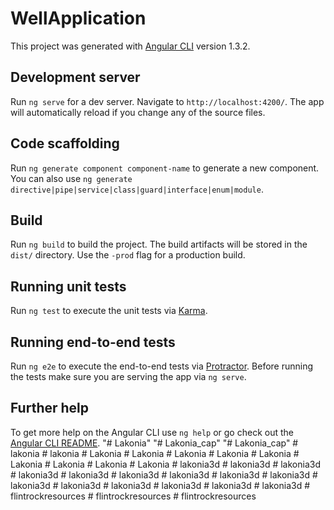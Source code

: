 # WellApplication

This project was generated with [Angular CLI](https://github.com/angular/angular-cli) version 1.3.2.

## Development server

Run `ng serve` for a dev server. Navigate to `http://localhost:4200/`. The app will automatically reload if you change any of the source files.

## Code scaffolding

Run `ng generate component component-name` to generate a new component. You can also use `ng generate directive|pipe|service|class|guard|interface|enum|module`.

## Build

Run `ng build` to build the project. The build artifacts will be stored in the `dist/` directory. Use the `-prod` flag for a production build.

## Running unit tests

Run `ng test` to execute the unit tests via [Karma](https://karma-runner.github.io).

## Running end-to-end tests

Run `ng e2e` to execute the end-to-end tests via [Protractor](http://www.protractortest.org/).
Before running the tests make sure you are serving the app via `ng serve`.

## Further help

To get more help on the Angular CLI use `ng help` or go check out the [Angular CLI README](https://github.com/angular/angular-cli/blob/master/README.md).
"# Lakonia" 
"# Lakonia_cap" 
"# Lakonia_cap" 
#   l a k o n i a  
 #   l a k o n i a  
 #   L a k o n i a  
 #   L a k o n i a  
 #   L a k o n i a  
 #   L a k o n i a  
 #   L a k o n i a  
 #   L a k o n i a  
 #   L a k o n i a  
 #   L a k o n i a  
 #   L a k o n i a  
 #   l a k o n i a 3 d  
 #   l a k o n i a 3 d  
 #   l a k o n i a 3 d  
 #   l a k o n i a 3 d  
 #   l a k o n i a 3 d  
 #   l a k o n i a 3 d  
 #   l a k o n i a 3 d  
 #   l a k o n i a 3 d  
 #   l a k o n i a 3 d  
 #   l a k o n i a 3 d  
 #   l a k o n i a 3 d  
 #   l a k o n i a 3 d  
 #   l a k o n i a 3 d  
 #   l a k o n i a 3 d  
 #   l a k o n i a 3 d  
 #   f l i n t r o c k r e s o u r c e s  
 #   f l i n t r o c k r e s o u r c e s  
 #   f l i n t r o c k r e s o u r c e s  
 